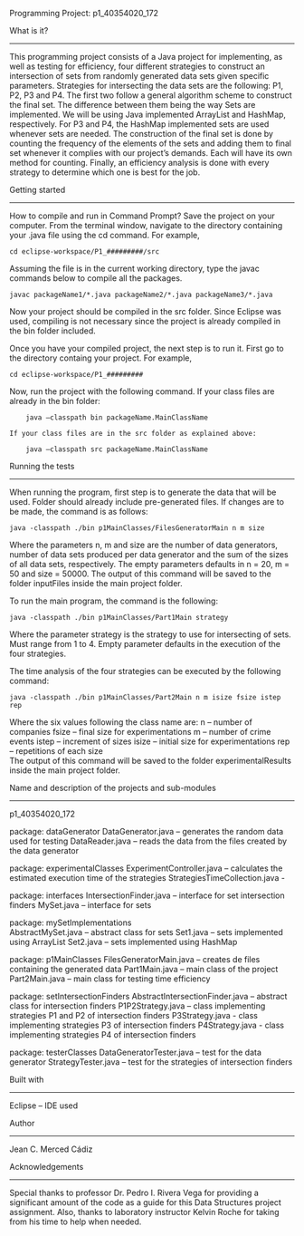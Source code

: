 Programming Project: p1_40354020_172

What is it?
- - - - - - 
This programming project consists of a Java project for implementing, as well as testing for efficiency, four different strategies to construct an intersection of sets from randomly generated data sets given specific parameters. Strategies for intersecting the data sets are the following: P1, P2, P3 and P4. The first two follow a general algorithm scheme to construct the final set. The difference between them being the way Sets are implemented. We will be using Java implemented ArrayList and HashMap, respectively.  For P3 and P4, the HashMap implemented sets are used whenever sets are needed. The construction of the final set is done by counting the frequency of the elements of the sets and adding them to final set whenever it complies with our project’s demands. Each will have its own method for counting. Finally, an efficiency analysis is done with every strategy to determine which one is best for the job.

Getting started
- - - - - - - - 
How to compile and run in Command Prompt? Save the project on your computer.
From the terminal window, navigate to the directory containing your .java file using the cd command. For example,

	cd eclipse-workspace/P1_#########/src

Assuming the file is in the current working directory, type the javac commands below to compile all the packages.

	javac packageName1/*.java packageName2/*.java packageName3/*.java

Now your project should be compiled in the src folder.
Since Eclipse was used, compiling is not necessary since the project is already compiled in the bin folder included.

Once you have your compiled project, the next step is to run it. First go to the directory containg your project. For example,
	
	cd eclipse-workspace/P1_#########

Now, run the project with the following command.
	If your class files are already in the bin folder:

		java –classpath bin packageName.MainClassName 

	If your class files are in the src folder as explained above:

		java –classpath src packageName.MainClassName

Running the tests
- - - - - - - - - 
When running the program, first step is to generate the data that will be used. Folder should already include pre-generated files. If changes are to be made, the command is as follows:
	
	java -classpath ./bin p1MainClasses/FilesGeneratorMain n m size

Where the parameters n, m and size are the number of data generators, number of data sets produced per data generator and the sum of the sizes of all data sets, respectively. The empty parameters defaults in n = 20, m = 50 and size = 50000. The output of this command will be saved to the folder inputFiles inside the main project folder.

To run the main program, the command is the following:
	
	java -classpath ./bin p1MainClasses/Part1Main strategy

Where the parameter strategy is the strategy to use for intersecting of sets. Must range from 1 to 4. Empty parameter defaults in the execution of the four strategies.

The time analysis of the four strategies can be executed by the following command:
	
	java -classpath ./bin p1MainClasses/Part2Main n m isize fsize istep rep

Where the six values following the class name are:
	n – number of companies				fsize – final size for experimentations
	m – number of crime events			istep – increment of sizes
	isize – initial size for experimentations	rep – repetitions of each size		
The output of this command will be saved to the folder experimentalResults inside the main project folder.

 
Name and description of the projects and sub-modules
- - - - - - - - - - - - - - - - - - - - - - - - - - 
p1_40354020_172

package: dataGenerator
	DataGenerator.java – generates the random data used for testing
        DataReader.java – reads the data from the files created by the data generator

package: experimentalClasses 
        ExperimentController.java – calculates the estimated execution time of the strategies
	StrategiesTimeCollection.java - 

package: interfaces 
	IntersectionFinder.java – interface for set intersection finders
	MySet.java – interface for sets

package: mySetImplementations        
        AbstractMySet.java – abstract class for sets
	Set1.java – sets implemented using ArrayList 
	Set2.java – sets implemented using HashMap

package: p1MainClasses
       	FilesGeneratorMain.java – creates de files containing the generated data
	Part1Main.java – main class of the project
	Part2Main.java – main class for testing time efficiency

package: setIntersectionFinders
        AbstractIntersectionFinder.java – abstract class for intersection finders
	P1P2Strategy.java – class implementing strategies P1 and P2 of intersection finders
	P3Strategy.java - class implementing strategies P3 of intersection finders
	P4Strategy.java - class implementing strategies P4 of intersection finders

package: testerClasses
        DataGeneratorTester.java – test for the data generator
	StrategyTester.java – test for the strategies of intersection finders

Built with
- - - - - -
Eclipse – IDE used

Author
- - - 
Jean C. Merced Cádiz

Acknowledgements
- - - - - - - - 
Special thanks to professor Dr. Pedro I. Rivera Vega for providing a significant amount of the code as a guide for this Data Structures project assignment. Also, thanks to laboratory instructor Kelvin Roche for taking from his time to help when needed.






